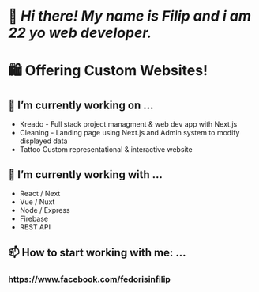 # 👋 _Hi there! My name is Filip and i am 22 yo web developer._ 
# 🛍 **Offering Custom Websites!**                                                              

## 🔭 I’m currently working on ...
  * Kreado - Full stack project managment & web dev app with Next.js
  * Cleaning - Landing page using Next.js and Admin system to modify displayed data
  * Tattoo Custom representational & interactive website
  
## 🌱 I’m currently working with ...
  * React / Next
  * Vue / Nuxt
  * Node / Express
  * Firebase
  * REST API
  
## 📫 How to start working with me: ...
  ### https://www.facebook.com/fedorisinfilip

